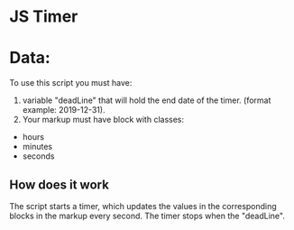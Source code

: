 # JS Timer
Data:
================================

To use this script you must have:
1. variable "deadLine" that will hold the end date of the timer. (format example: 2019-12-31). 
2. Your markup must have block with classes:
* hours 
* minutes
* seconds


How does it work
----------------

The script starts a timer, which updates the values ​​in the corresponding blocks in the markup every second. The timer stops when the "deadLine".
